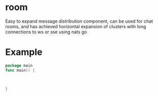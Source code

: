 # room
Easy to expand message distribution component, can be used for chat rooms, and has achieved horizontal expansion of clusters with long connections to ws or sse using nats go

# Example
```go
package main
func main() {
	
	
	
}
```